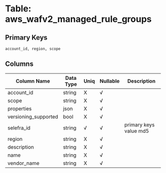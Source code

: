 # Table: aws_wafv2_managed_rule_groups

## Primary Keys 

```
account_id, region, scope
```


## Columns 

|  Column Name   |  Data Type  | Uniq | Nullable | Description | 
|  ----  | ----  | ----  | ----  | ---- | 
| account_id | string | X | √ |  | 
| scope | string | X | √ |  | 
| properties | json | X | √ |  | 
| versioning_supported | bool | X | √ |  | 
| selefra_id | string | √ | √ | primary keys value md5 | 
| region | string | X | √ |  | 
| description | string | X | √ |  | 
| name | string | X | √ |  | 
| vendor_name | string | X | √ |  | 


